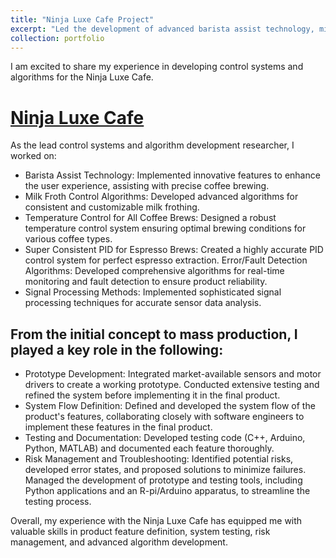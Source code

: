 ```yaml
---
title: "Ninja Luxe Cafe Project"
excerpt: "Led the development of advanced barista assist technology, milk froth control algorithms, and temperature control systems for the Ninja Luxe Cafe series.<br/><img src='/images/coffee.png' width='550' height='600'>"
collection: portfolio
---
```


I am excited to share my experience in developing control systems and algorithms for the Ninja Luxe Cafe. 

[Ninja Luxe Cafe](https://www.ninjakitchen.com/products/ninja-luxe-cafe-premier-series-zidES601)
======
As the lead control systems and algorithm development researcher, I worked on:

* Barista Assist Technology: Implemented innovative features to enhance the user experience, assisting with precise coffee brewing.
* Milk Froth Control Algorithms: Developed advanced algorithms for consistent and customizable milk frothing.
* Temperature Control for All Coffee Brews: Designed a robust temperature control system ensuring optimal brewing conditions for various coffee types.
* Super Consistent PID for Espresso Brews: Created a highly accurate PID control system for perfect espresso extraction.
Error/Fault Detection Algorithms: Developed comprehensive algorithms for real-time monitoring and fault detection to ensure product reliability.
* Signal Processing Methods: Implemented sophisticated signal processing techniques for accurate sensor data analysis.

From the initial concept to mass production, I played a key role in the following:
------

* Prototype Development: Integrated market-available sensors and motor drivers to create a working prototype. Conducted extensive testing and refined the system before implementing it in the final product.
* System Flow Definition: Defined and developed the system flow of the product's features, collaborating closely with software engineers to implement these features in the final product.
* Testing and Documentation: Developed testing code (C++, Arduino, Python, MATLAB) and documented each feature thoroughly.
* Risk Management and Troubleshooting: Identified potential risks, developed error states, and proposed solutions to minimize failures. Managed the development of prototype and testing tools, including Python applications and an R-pi/Arduino apparatus, to streamline the testing process.

Overall, my experience with the Ninja Luxe Cafe has equipped me with valuable skills in product feature definition, system testing, risk management, and advanced algorithm development.

